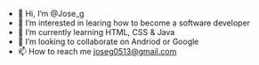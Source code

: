 - 👋 Hi, I’m @Jose_g
- 👀 I’m interested in learing how to become a software developer
- 🌱 I’m currently learning HTML, CSS & Java
- 💞️ I’m looking to collaborate on Andriod or Google
- 📫 How to reach me joseg0513@gmail.com

<!---
Joseg1018/Joseg1018 is a ✨ special ✨ repository because its `README.md` (this file) appears on your GitHub profile.
You can click the Preview link to take a look at your changes.
--->
